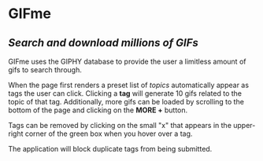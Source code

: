 # GIFme
## _Search and download millions of GIFs_

GIFme uses the GIPHY database to provide the user a limitless amount of gifs to search through. 

When the page first renders a preset list of _topics_ automatically appear as tags the user can click. Clicking a __tag__ will generate 10 gifs related to the topic of that tag. Additionally, more gifs can be loaded by scrolling to the bottom of the page and clicking on the __MORE +__ button. 

Tags can be removed by clicking on the small "x" that appears in the upper-right corner of the green box when you hover over a tag. 

The application will block duplicate tags from being submitted. 
